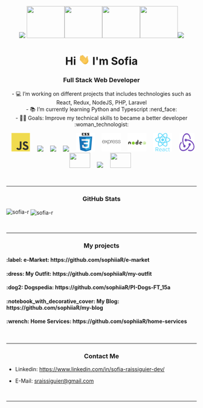<p align="center">
  <a href="#" ><img src="https://media.giphy.com/media/10Bb1Bq7BMi9Co/giphy.gif" width="100"/></a>
  <a href="#" ><img src="https://media.giphy.com/media/10Bb1Bq7BMi9Co/giphy.gif" width="100" height="85 /></a>
  <a href="#" ><img src="https://media.giphy.com/media/10Bb1Bq7BMi9Co/giphy.gif" width="100" height="85 /></a>
  <a href="#" ><img src="https://media.giphy.com/media/10Bb1Bq7BMi9Co/giphy.gif" width="100" height="85 /></a>
  <a href="#" ><img src="https://media.giphy.com/media/10Bb1Bq7BMi9Co/giphy.gif" width="100" height="85 /></a>
  <a href="#" ><img src="https://media.giphy.com/media/10Bb1Bq7BMi9Co/giphy.gif" width="100" /></a>
</p>


<h1 align="center">Hi <img src="https://raw.githubusercontent.com/ABSphreak/ABSphreak/master/gifs/Hi.gif" width="30px"> I'm Sofia </h1>
<h3 align="center">Full Stack Web Developer</h3>

<p align="center">
- 💻 I’m working on different projects that includes technologies such as React, Redux, NodeJS, PHP, Laravel </br>
- 📚 I’m currently learning Python and Typescript :nerd_face: </br>
- 💪🏼 Goals: Improve my technical skills to became a better developer :woman_technologist:</br>
</p>

 
 <p align="center"> 
  <code> <img height="50" src="https://raw.githubusercontent.com/devicons/devicon/master/icons/javascript/javascript-original.svg"> </code>
  <code> <img height="50" src="https://img.icons8.com/color/48/000000/git.png"> </code>
  <code> <img height="50" src="https://infinapps.com/wp-content/uploads/2018/10/mongodb-logo.png"> </code>
  <code> <img height="50" src="https://img.icons8.com/color/48/000000/postgreesql.png"> </code>
  <code> <img height="50" src="https://raw.githubusercontent.com/devicons/devicon/master/icons/css3/css3-original-wordmark.svg"> </code>
  <code> <img height="50" src="https://raw.githubusercontent.com/devicons/devicon/master/icons/express/express-original-wordmark.svg"> </code>
  <code> <img height="50" src="https://raw.githubusercontent.com/devicons/devicon/master/icons/nodejs/nodejs-original-wordmark.svg"> </code>
  <code> <img height="50" src="https://raw.githubusercontent.com/devicons/devicon/master/icons/react/react-original-wordmark.svg"> </code>
  <code> <img src="https://raw.githubusercontent.com/devicons/devicon/master/icons/redux/redux-original.svg" alt="redux" width="40" height="50"/> </code>
  <code> <img height="40" src="https://upload.wikimedia.org/wikipedia/commons/thumb/2/27/PHP-logo.svg/2560px-PHP-logo.svg.png" width="55"> </code>
  <code> <img height="40" src="https://upload.wikimedia.org/wikipedia/commons/thumb/9/9a/Laravel.svg/1200px-Laravel.svg.png"> </code>
  <code> <img height="40" src="https://1000marcas.net/wp-content/uploads/2020/11/MySQL-logo.png" width="55"> </code>
 </p>
 <br>
  <hr>
  <h3 align="center">GitHub Stats</h3>
<p><img align="left" src="https://github-readme-stats.vercel.app/api/top-langs?username=sophiiaR&hide=css,html&show_icons=true&locale=en&layout=compact&theme=radical" alt="sofia-r" /></p>

<p>&nbsp;<img align="center" src="https://github-readme-stats.vercel.app/api?username=sophiiaR&show_icons=true&locale=en&theme=radical" alt="sofia-r" width="410" /></p>
<br>
<hr>

<h3 align="center">My projects</h3> 
 
<h4> :label: e-Market: https://github.com/sophiiaR/e-market </h4>
<h4> :dress: My Outfit: https://github.com/sophiiaR/my-outfit </h4>
<h4> :dog2: Dogspedia: https://github.com/sophiiaR/PI-Dogs-FT_15a </h4>
<h4> :notebook_with_decorative_cover: My Blog: https://github.com/sophiiaR/my-blog</h4>
<h4> :wrench: Home Services: https://github.com/sophiiaR/home-services </h4>
<br>
<hr>
<h3 align="center">Contact Me</h3>

- Linkedin: https://www.linkedin.com/in/sofia-raissiguier-dev/

- E-Mail: sraissiguier@gmail.com

<br>
<hr>
